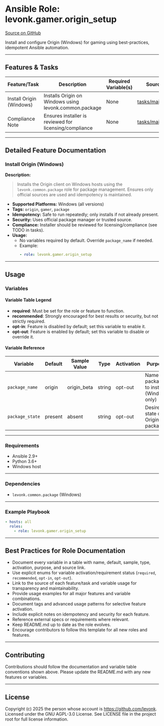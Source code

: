 # Ansible Role: levonk.gamer.origin_setup

[Source on GitHub](https://github.com/levonk/levonk-ansible-galaxy/tree/main/levonk/gamer/roles/origin_setup)

Install and configure Origin (Windows) for gaming using best-practices, idempotent Ansible automation.

---

## Features & Tasks

| Feature/Task                   | Description                                                      | Required Variable(s) | Source |
|-------------------------------|------------------------------------------------------------------|----------------------|--------|
| Install Origin (Windows)      | Installs Origin on Windows using levonk.common.package            | None                 | [tasks/main.yml](tasks/main.yml) |
| Compliance Note               | Ensures installer is reviewed for licensing/compliance            | None                 | [tasks/main.yml](tasks/main.yml) |

---

## Detailed Feature Documentation

### Install Origin (Windows)

**Description:**
> Installs the Origin client on Windows hosts using the `levonk.common.package` role for package management. Ensures only official sources are used and idempotency is maintained.

- **Supported Platforms:** Windows (all versions)
- **Tags:** `origin`, `gamer`, `package`
- **Idempotency:** Safe to run repeatedly; only installs if not already present.
- **Security:** Uses official package manager or trusted source.
- **Compliance:** Installer should be reviewed for licensing/compliance (see TODO in tasks).
- **Usage:**
  - No variables required by default. Override `package_name` if needed.
  - Example:
    ```yaml
    - role: levonk.gamer.origin_setup
    ```

---

## Usage

### Variables

#### Variable Table Legend
- **required**: Must be set for the role or feature to function.
- **recommended**: Strongly encouraged for best results or security, but not strictly required.
- **opt-in**: Feature is disabled by default; set this variable to enable it.
- **opt-out**: Feature is enabled by default; set this variable to disable or override it.

#### Variable Reference

| Variable         | Default | Sample Value | Type    | Activation | Purpose                                   | Used In |
|-----------------|---------|--------------|---------|------------|-------------------------------------------|---------|
| `package_name`  | origin  | origin_beta  | string  | opt-out    | Name of package to install (Windows only) | [tasks/main.yml](tasks/main.yml) |
| `package_state` | present | absent       | string  | opt-out    | Desired state of Origin package           | [tasks/main.yml](tasks/main.yml) |

---

### Requirements
- Ansible 2.9+
- Python 3.6+
- Windows host

---

### Dependencies
- `levonk.common.package` (Windows)

---

### Example Playbook
```yaml
- hosts: all
  roles:
    - role: levonk.gamer.origin_setup
```

---

## Best Practices for Role Documentation
- Document every variable in a table with name, default, sample, type, activation, purpose, and source link.
- Use explicit enums for variable activation/requirement status (`required`, `recommended`, `opt-in`, `opt-out`).
- Link to the source of each feature/task and variable usage for transparency and maintainability.
- Provide usage examples for all major features and variable combinations.
- Document tags and advanced usage patterns for selective feature activation.
- Include explicit notes on idempotency and security for each feature.
- Reference external specs or requirements where relevant.
- Keep README.md up to date as the role evolves.
- Encourage contributors to follow this template for all new roles and features.

---

## Contributing
Contributions should follow the documentation and variable table conventions shown above. Please update the README.md with any new features or variables.

---

## License
Copyright (c) 2025 the person whose account is https://github.com/levonk. Licensed under the GNU AGPL-3.0 License. See LICENSE file in the project root for full license information.

